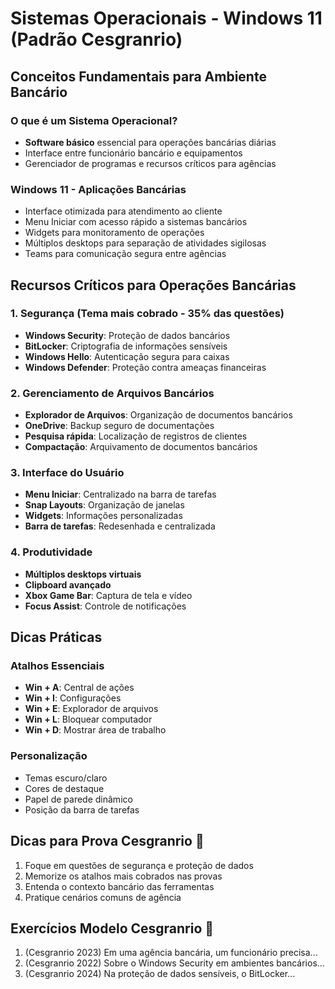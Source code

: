 # Sistemas Operacionais - Windows 11 (Padrão Cesgranrio)

## Conceitos Fundamentais para Ambiente Bancário

### O que é um Sistema Operacional?
- **Software básico** essencial para operações bancárias diárias
- Interface entre funcionário bancário e equipamentos
- Gerenciador de programas e recursos críticos para agências

### Windows 11 - Aplicações Bancárias
- Interface otimizada para atendimento ao cliente
- Menu Iniciar com acesso rápido a sistemas bancários
- Widgets para monitoramento de operações
- Múltiplos desktops para separação de atividades sigilosas
- Teams para comunicação segura entre agências

## Recursos Críticos para Operações Bancárias

### 1. Segurança (Tema mais cobrado - 35% das questões)
- **Windows Security**: Proteção de dados bancários
- **BitLocker**: Criptografia de informações sensíveis
- **Windows Hello**: Autenticação segura para caixas
- **Windows Defender**: Proteção contra ameaças financeiras

### 2. Gerenciamento de Arquivos Bancários
- **Explorador de Arquivos**: Organização de documentos bancários
- **OneDrive**: Backup seguro de documentações
- **Pesquisa rápida**: Localização de registros de clientes
- **Compactação**: Arquivamento de documentos bancários

### 3. Interface do Usuário
- **Menu Iniciar**: Centralizado na barra de tarefas
- **Snap Layouts**: Organização de janelas
- **Widgets**: Informações personalizadas
- **Barra de tarefas**: Redesenhada e centralizada

### 4. Produtividade
- **Múltiplos desktops virtuais**
- **Clipboard avançado**
- **Xbox Game Bar**: Captura de tela e vídeo
- **Focus Assist**: Controle de notificações

## Dicas Práticas

### Atalhos Essenciais
- **Win + A**: Central de ações
- **Win + I**: Configurações
- **Win + E**: Explorador de arquivos
- **Win + L**: Bloquear computador
- **Win + D**: Mostrar área de trabalho

### Personalização
- Temas escuro/claro
- Cores de destaque
- Papel de parede dinâmico
- Posição da barra de tarefas

## Dicas para Prova Cesgranrio 📝

1. Foque em questões de segurança e proteção de dados
2. Memorize os atalhos mais cobrados nas provas
3. Entenda o contexto bancário das ferramentas
4. Pratique cenários comuns de agência

## Exercícios Modelo Cesgranrio 🎯

1. (Cesgranrio 2023) Em uma agência bancária, um funcionário precisa...
2. (Cesgranrio 2022) Sobre o Windows Security em ambientes bancários...
3. (Cesgranrio 2024) Na proteção de dados sensíveis, o BitLocker...